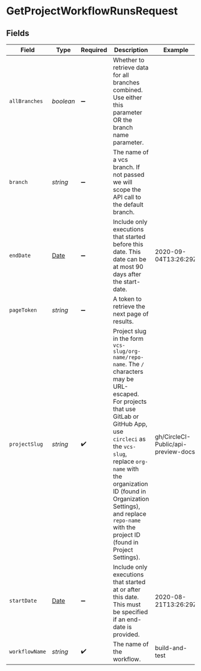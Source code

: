 # GetProjectWorkflowRunsRequest


## Fields

| Field                                                                                                                                                                                                                                                                                                                               | Type                                                                                                                                                                                                                                                                                                                                | Required                                                                                                                                                                                                                                                                                                                            | Description                                                                                                                                                                                                                                                                                                                         | Example                                                                                                                                                                                                                                                                                                                             |
| ----------------------------------------------------------------------------------------------------------------------------------------------------------------------------------------------------------------------------------------------------------------------------------------------------------------------------------- | ----------------------------------------------------------------------------------------------------------------------------------------------------------------------------------------------------------------------------------------------------------------------------------------------------------------------------------- | ----------------------------------------------------------------------------------------------------------------------------------------------------------------------------------------------------------------------------------------------------------------------------------------------------------------------------------- | ----------------------------------------------------------------------------------------------------------------------------------------------------------------------------------------------------------------------------------------------------------------------------------------------------------------------------------- | ----------------------------------------------------------------------------------------------------------------------------------------------------------------------------------------------------------------------------------------------------------------------------------------------------------------------------------- |
| `allBranches`                                                                                                                                                                                                                                                                                                                       | *boolean*                                                                                                                                                                                                                                                                                                                           | :heavy_minus_sign:                                                                                                                                                                                                                                                                                                                  | Whether to retrieve data for all branches combined. Use either this parameter OR the branch name parameter.                                                                                                                                                                                                                         |                                                                                                                                                                                                                                                                                                                                     |
| `branch`                                                                                                                                                                                                                                                                                                                            | *string*                                                                                                                                                                                                                                                                                                                            | :heavy_minus_sign:                                                                                                                                                                                                                                                                                                                  | The name of a vcs branch. If not passed we will scope the API call to the default branch.                                                                                                                                                                                                                                           |                                                                                                                                                                                                                                                                                                                                     |
| `endDate`                                                                                                                                                                                                                                                                                                                           | [Date](https://developer.mozilla.org/en-US/docs/Web/JavaScript/Reference/Global_Objects/Date)                                                                                                                                                                                                                                       | :heavy_minus_sign:                                                                                                                                                                                                                                                                                                                  | Include only executions that started before this date. This date can be at most 90 days after the start-date.                                                                                                                                                                                                                       | 2020-09-04T13:26:29Z                                                                                                                                                                                                                                                                                                                |
| `pageToken`                                                                                                                                                                                                                                                                                                                         | *string*                                                                                                                                                                                                                                                                                                                            | :heavy_minus_sign:                                                                                                                                                                                                                                                                                                                  | A token to retrieve the next page of results.                                                                                                                                                                                                                                                                                       |                                                                                                                                                                                                                                                                                                                                     |
| `projectSlug`                                                                                                                                                                                                                                                                                                                       | *string*                                                                                                                                                                                                                                                                                                                            | :heavy_check_mark:                                                                                                                                                                                                                                                                                                                  | Project slug in the form `vcs-slug/org-name/repo-name`. The `/` characters may be URL-escaped. For projects that use GitLab or GitHub App, use `circleci` as the `vcs-slug`, replace `org-name` with the organization ID (found in Organization Settings), and replace `repo-name` with the project ID (found in Project Settings). | gh/CircleCI-Public/api-preview-docs                                                                                                                                                                                                                                                                                                 |
| `startDate`                                                                                                                                                                                                                                                                                                                         | [Date](https://developer.mozilla.org/en-US/docs/Web/JavaScript/Reference/Global_Objects/Date)                                                                                                                                                                                                                                       | :heavy_minus_sign:                                                                                                                                                                                                                                                                                                                  | Include only executions that started at or after this date. This must be specified if an end-date is provided.                                                                                                                                                                                                                      | 2020-08-21T13:26:29Z                                                                                                                                                                                                                                                                                                                |
| `workflowName`                                                                                                                                                                                                                                                                                                                      | *string*                                                                                                                                                                                                                                                                                                                            | :heavy_check_mark:                                                                                                                                                                                                                                                                                                                  | The name of the workflow.                                                                                                                                                                                                                                                                                                           | build-and-test                                                                                                                                                                                                                                                                                                                      |